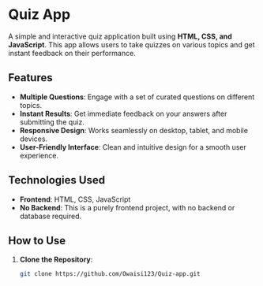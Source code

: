 # Quiz App

A simple and interactive quiz application built using **HTML, CSS, and JavaScript**. This app allows users to take quizzes on various topics and get instant feedback on their performance.

## Features

- **Multiple Questions**: Engage with a set of curated questions on different topics.
- **Instant Results**: Get immediate feedback on your answers after submitting the quiz.
- **Responsive Design**: Works seamlessly on desktop, tablet, and mobile devices.
- **User-Friendly Interface**: Clean and intuitive design for a smooth user experience.

## Technologies Used

- **Frontend**: HTML, CSS, JavaScript
- **No Backend**: This is a purely frontend project, with no backend or database required.

## How to Use

1. **Clone the Repository**:
   ```bash
   git clone https://github.com/Owaisi123/Quiz-app.git
